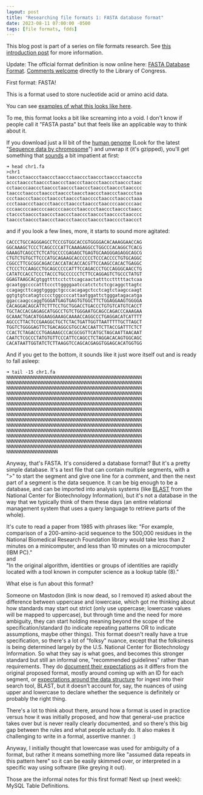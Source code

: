 ```yaml
---
layout: post
title: "Researching file formats 1: FASTA database format"
date: 2023-08-11 07:00:00 -0500
tags: [file formats, fdds]
---
```


This blog post is part of a series on file formats research. See [this introduction post](https://bits.ashleyblewer.com/blog/2023/08/04/researching-file-formats-library-of-congress-sustainability-of-digital-formats/) for more information.

Update: The official format definition is now online here: [FASTA Database Format](https://www.loc.gov/preservation/digital/formats/fdd/fdd000622.shtml). [Comments welcome](https://www.loc.gov/preservation/digital/formats/contact_format.shtml) directly to the Library of Congress.

First format: FASTA!

This is a format used to store nucleotide acid or amino acid data.

You can see [examples of what this looks like here](https://www.ebi.ac.uk/seqdb/confluence/display/JDSAT/Multiple+Sequence+Alignment+Tool+Input+Examples).

To me, this format looks a bit like screaming into a void. I don't know if people call it "FASTA pasta" but that feels like an applicable way to think about it.

If you download just a lil bit of the [human genome](https://hgdownload.soe.ucsc.edu/downloads.html) (Look for the latest "[Sequence data by chromosome](https://hgdownload.soe.ucsc.edu/goldenPath/hg38/chromosomes/)") and unwrap it (it's gzipped), you'll get something that [sounds](https://en.wikipedia.org/wiki/Bouba/kiki_effect) a bit impatient at first:

```
➜ head chr1.fa
>chr1
taaccctaaccctaaccctaaccctaaccctaaccctaaccctaacccta
accctaaccctaaccctaaccctaaccctaaccctaaccctaaccctaac
cctaacccaaccctaaccctaaccctaaccctaaccctaaccctaacccc
taaccctaaccctaaccctaaccctaacctaaccctaaccctaaccctaa
ccctaaccctaaccctaaccctaaccctaacccctaaccctaaccctaaa
ccctaaaccctaaccctaaccctaaccctaaccctaaccccaaccccaac
cccaaccccaaccccaaccccaaccctaacccctaaccctaaccctaacc
ctaccctaaccctaaccctaaccctaaccctaaccctaacccctaacccc
taaccctaaccctaaccctaaccctaaccctaaccctaacccctaaccct
```

and if you look a few lines, more, it starts to sound more agitated:

```
CACCCTGCCAGGGAGCCTCCCGTGGCACCGTGGGGACACAAAGGAACCAG
GGCAAAGCTCCCTCAGCCCCATTCAAAGAGGCCTGGCCCACAGGCTCACG
GAAAGTCAGCCTCTCATGCCCCGAGAGCTGAGTGCAAGGGAGAGGCAGCG
CTGTCTGTGCTTCCCATGCAGAAGCACCCCCCTCCCACCCCTGTGCAGGC
CGGCCTTCGCGGCAGACCACCATACACCACGTTCCAAGCCACACTGAGGC
CTCCCTCCAAGCCTGCAGCCCCCATTTCCAGACCCTGCCAGGGCAACCTG
CATATCCACCTCCCTACCCTGCCCCCCTCTTCCAGGAGTCTGCCCTATGT
GGAGTAAGCACgtggttttcctcttcagcaactatttcctttttactcaa
gcaatggccccatttcccttggggaatccatctctctcgcaggcttagtc
ccagagcttcaggtggggctgcccacagagctcctcagtctaagccaagt
ggtgtgtcatagtcccctggccccattaatggattctgggatagacatga
ggaccaagccaggTGGGATGAGTGAGTGTGGCTTCTGGAGGAAGTGGGGA
CACAGGACAGCATTCTTTCCTGCTGGACCTGACCCTGTGTCATGTCACCT
TGCTACCACGAGAGCATGGCCTGTCTGGGAATGCAGCCAGACCCAAAGAA
GCAAACTGACATGGAAGGAAAGCAAAACCAGGCCCTGAGGACATCATTTT
AGCCCTTACTCCGAAGGCTGCTCTACTGATTGGTTAATTTTTGCTTAGCT
TGGTCTGGGGAGTTCTGACAGGCGTGCCACCAATTCTTACCGATTTCTCT
CCACTCTAGACCCTGAGAAGCCCACGCGGTTCATGCTAGCAATTAACAAT
CAATCTCGCCCTATGTGTTCCCATTCCAGCCTCTAGGACACAGTGGCAGC
CACATAATTGGTATCTCTTAAGGTCCAGCACGAGGTGGAGCACATGGTGG
```

And if you get to the bottom, it sounds like it just wore itself out and is ready to fall asleep:

```
➜ tail -15 chr1.fa 
NNNNNNNNNNNNNNNNNNNNNNNNNNNNNNNNNNNNNNNNNNNNNNNNNN
NNNNNNNNNNNNNNNNNNNNNNNNNNNNNNNNNNNNNNNNNNNNNNNNNN
NNNNNNNNNNNNNNNNNNNNNNNNNNNNNNNNNNNNNNNNNNNNNNNNNN
NNNNNNNNNNNNNNNNNNNNNNNNNNNNNNNNNNNNNNNNNNNNNNNNNN
NNNNNNNNNNNNNNNNNNNNNNNNNNNNNNNNNNNNNNNNNNNNNNNNNN
NNNNNNNNNNNNNNNNNNNNNNNNNNNNNNNNNNNNNNNNNNNNNNNNNN
NNNNNNNNNNNNNNNNNNNNNNNNNNNNNNNNNNNNNNNNNNNNNNNNNN
NNNNNNNNNNNNNNNNNNNNNNNNNNNNNNNNNNNNNNNNNNNNNNNNNN
NNNNNNNNNNNNNNNNNNNNNNNNNNNNNNNNNNNNNNNNNNNNNNNNNN
NNNNNNNNNNNNNNNNNNNNNNNNNNNNNNNNNNNNNNNNNNNNNNNNNN
NNNNNNNNNNNNNNNNNNNNNNNNNNNNNNNNNNNNNNNNNNNNNNNNNN
NNNNNNNNNNNNNNNNNNNNNNNNNNNNNNNNNNNNNNNNNNNNNNNNNN
NNNNNNNNNNNNNNNNNNNNNNNNNNNNNNNNNNNNNNNNNNNNNNNNNN
NNNNNNNNNNNNNNNNNNNNNNNNNNNNNNNNNNNNNNNNNNNNNNNNNN
NNNNNNNNNNNNNNNNNNN
```

Anyway, that's FASTA. It's considered a database format? But it's a pretty simple database. It's a text file that can contain multiple segments, with a ">" to start the segment and give one line for a comment, and then the next part of a segment is the data sequence. It can be big enough to be a database, and can be imported into analysis systems (like [BLAST](https://blast.ncbi.nlm.nih.gov/doc/blast-topics/) from the National Center for Biotechnology Information), but it's not a database in the way that we typically think of them these days (an entire relational management system that uses a query language to retrieve parts of the whole).

It's cute to read a paper from 1985 with phrases like:
"For example, comparison of a 200-amino-acid sequence to the 500,000 residues in the National Biomedical Research Foundation library would take less than 2 minutes on a minicomputer, and less than 10 minutes on a microcomputer (IBM PC)."  
and   
"In the original algorithm, identities or groups of identities are rapidly located with a tool known in computer science as a lookup table (8)."

What else is fun about this format?

Someone on Mastodon (link is now dead, so I removed it) asked about the difference between uppercase and lowercase, which got me thinking about how standards may start out strict (only use uppercase; lowercase values will be mapped to uppercase), but through time and the need for more ambiguity, they can start holding meaning beyond the scope of the specification/standard (to indicate repeating patterns OR to indicate assumptions, maybe other things). This format doesn't really have a true specification, so there's a lot of "folksy" nuance, except that the folksiness is being determined largely by the U.S. National Center for Biotechnology Information. So what they say is what goes, and becomes this stronger standard but still an informal one, "recommended guidelines" rather than requirements. They do [document their expectations](https://www.ncbi.nlm.nih.gov/genbank/fastaformat/) as it differs from the original proposed format, mostly around coming up with an ID for each segment, or [expectations around the data structure](https://blast.ncbi.nlm.nih.gov/doc/blast-topics/) for ingest into their search tool, BLAST, but it doesn't account for, say, the nuances of using upper and lowercase to declare whether the sequence is definitely or probably the right thing. 

There's a lot to think about there, around how a format is used in practice versus how it was initially proposed, and how that general-use practice takes over but is never really clearly documented, and so there's this big gap between the rules and what people actually do. It also makes it challenging to write in a formal, assertive manner. :) 

Anyway, I initially thought that lowercase was used for ambiguity of a format, but rather it means something more like "assumed data repeats in this pattern here" so it can be easily skimmed over, or interpreted in a specific way using software (like greying it out). 

Those are the informal notes for this first format! Next up (next week): MySQL Table Definitions.
